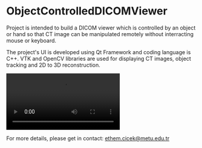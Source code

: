 # ObjectControlledDICOMViewer

Project is intended to build a DICOM viewer which is controlled by an object or hand so that CT image can be manipulated remotely without interracting mouse or keyboard.

The project's UI is developed using Qt Framework and coding language is C++. VTK and OpenCV libraries are used for displaying CT images, object tracking and 2D to 3D reconstruction.


![Alt text](https://media.giphy.com/media/MY1a21g2gjY36IavCg/source.mp4)



For more details, please get in contact: ethem.cicek@metu.edu.tr
